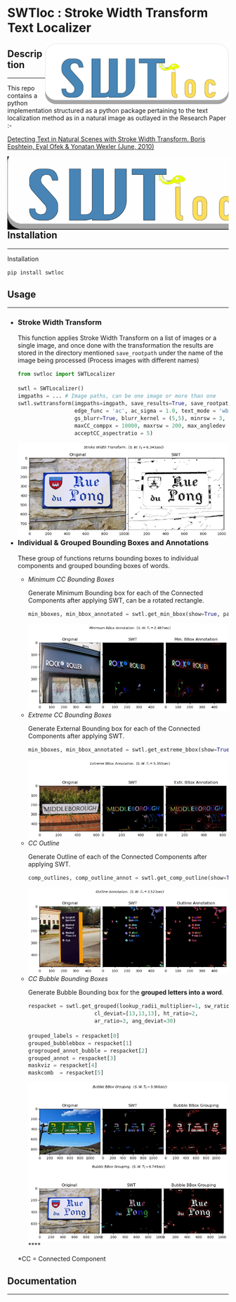 # SWTloc : Stroke Width Transform Text Localizer

<img style="float: right;" src="swtloc/images/logo.png" height=139 width=418 align="right">


## Description
****

This repo contains a python implementation structured as a python package pertaining to the text localization method as in a natural image as outlayed in the Research Paper :- 

[Detecting Text in Natural Scenes with Stroke Width Transform.
Boris Epshtein, Eyal Ofek & Yonatan Wexler
(June, 2010)](https://www.microsoft.com/en-us/research/publication/detecting-text-in-natural-scenes-with-stroke-width-transform/)

<img style="float: right;" src="swtloc/images/logo.gif" align="centre">

## Installation
****
Installation 
```py
pip install swtloc
```


## Usage
****
- ### Stroke Width Transform
    This function applies Stroke Width Transform on a list of images or a single image, and once done with the transformation the results are stored in the directory mentioned `save_rootpath` under the name of the image being processed (Process images with different names)
    ```py
    from swtloc import SWTLocalizer
    
    swtl = SWTLocalizer()
    imgpaths = ... # Image paths, can be one image or more than one
    swtl.swttransform(imgpaths=imgpath, save_results=True, save_rootpath='swtres/',
                      edge_func = 'ac', ac_sigma = 1.0, text_mode = 'wb_bf',
                      gs_blurr=True, blurr_kernel = (5,5), minrsw = 3, 
                      maxCC_comppx = 10000, maxrsw = 200, max_angledev = np.pi/6, 
                      acceptCC_aspectratio = 5)

    ```
    <img style="float: right;" src="swtloc/images/test_img2_res.jpg" align="centre">

    ****
- ### Individual & Grouped Bounding Boxes and Annotations
    These group of functions returns bounding boxes to individual components and grouped bounding boxes of words.
    - *Minimum CC Bounding Boxes*

        Generate Minimum Bounding box for each of the Connected Components after applying SWT, can be a rotated rectangle.
        ```py
        min_bboxes, min_bbox_annotated = swtl.get_min_bbox(show=True, padding=10)
        ```
        <img style="float: right;" src="swtloc/images/test_img3_res.jpg" align="centre">
    - *Extreme CC Bounding Boxes*

        Generate External Bounding box for each of the Connected Components after applying SWT.
        ```py
        min_bboxes, min_bbox_annotated = swtl.get_extreme_bbox(show=True, padding=10)
        ```
        <img style="float: right;" src="swtloc/images/test_img6_res.jpg" align="centre">
    - *CC Outline*

        Generate Outline of each of the Connected Components after applying SWT.
        ```py
        comp_outlines, comp_outline_annot = swtl.get_comp_outline(show=True, padding=10)
        ```
        <img style="float: right;" src="swtloc/images/test_img9_res.jpg" align="centre">
    - *CC Bubble Bounding Boxes*

        Generate Bubble Bounding box for the **grouped letters into a word**.
        ```py
        respacket = swtl.get_grouped(lookup_radii_multiplier=1, sw_ratio=2,
                             cl_deviat=[13,13,13], ht_ratio=2, 
                             ar_ratio=3, ang_deviat=30)
        
        grouped_labels = respacket[0]
        grouped_bubblebbox = respacket[1]
        grogrouped_annot_bubble = respacket[2]
        grouped_annot = respacket[3]
        maskviz = respacket[4]
        maskcomb  = respacket[5]
        ```
        <img style="float: right;" src="swtloc/images/test_img7_res.jpg" align="centre">
        
        <img style="float: right;" src="swtloc/images/test_img2_res1.jpg" align="centre">
        ****
    *CC = Connected Component




## Documentation
****

